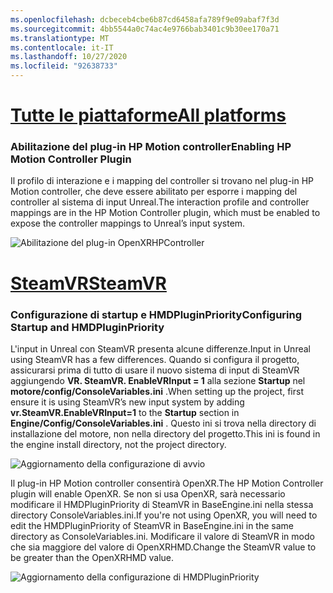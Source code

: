 ```yaml
---
ms.openlocfilehash: dcbeceb4cbe6b87cd6458afa789f9e09abaf7f3d
ms.sourcegitcommit: 4bb5544a0c74ac4e9766bab3401c9b30ee170a71
ms.translationtype: MT
ms.contentlocale: it-IT
ms.lasthandoff: 10/27/2020
ms.locfileid: "92638733"
---
```

# <a name="all-platforms"></a>[<span data-ttu-id="67673-101">Tutte le piattaforme</span><span class="sxs-lookup"><span data-stu-id="67673-101">All platforms</span></span>](#tab/all)

### <a name="enabling-hp-motion-controller-plugin"></a><span data-ttu-id="67673-102">Abilitazione del plug-in HP Motion controller</span><span class="sxs-lookup"><span data-stu-id="67673-102">Enabling HP Motion Controller Plugin</span></span> 

<span data-ttu-id="67673-103">Il profilo di interazione e i mapping del controller si trovano nel plug-in HP Motion controller, che deve essere abilitato per esporre i mapping del controller al sistema di input Unreal.</span><span class="sxs-lookup"><span data-stu-id="67673-103">The interaction profile and controller mappings are in the HP Motion Controller plugin, which must be enabled to expose the controller mappings to Unreal’s input system.</span></span>

![Abilitazione del plug-in OpenXRHPController](../images/reverb-g2-img-01.png)

# <a name="steamvr"></a>[<span data-ttu-id="67673-105">SteamVR</span><span class="sxs-lookup"><span data-stu-id="67673-105">SteamVR</span></span>](#tab/steamvr)

### <a name="configuring-startup-and-hmdpluginpriority"></a><span data-ttu-id="67673-106">Configurazione di startup e HMDPluginPriority</span><span class="sxs-lookup"><span data-stu-id="67673-106">Configuring Startup and HMDPluginPriority</span></span>

<span data-ttu-id="67673-107">L'input in Unreal con SteamVR presenta alcune differenze.</span><span class="sxs-lookup"><span data-stu-id="67673-107">Input in Unreal using SteamVR has a few differences.</span></span>  <span data-ttu-id="67673-108">Quando si configura il progetto, assicurarsi prima di tutto di usare il nuovo sistema di input di SteamVR aggiungendo **VR. SteamVR. EnableVRInput = 1** alla sezione **Startup** nel **motore/config/ConsoleVariables.ini** .</span><span class="sxs-lookup"><span data-stu-id="67673-108">When setting up the project, first ensure it is using SteamVR’s new input system by adding **vr.SteamVR.EnableVRInput=1** to the **Startup** section in **Engine/Config/ConsoleVariables.ini** .</span></span>  <span data-ttu-id="67673-109">Questo ini si trova nella directory di installazione del motore, non nella directory del progetto.</span><span class="sxs-lookup"><span data-stu-id="67673-109">This ini is found in the engine install directory, not the project directory.</span></span>

![Aggiornamento della configurazione di avvio](../images/reverb-g2-img-07.png)

<span data-ttu-id="67673-111">Il plug-in HP Motion controller consentirà OpenXR.</span><span class="sxs-lookup"><span data-stu-id="67673-111">The HP Motion Controller plugin will enable OpenXR.</span></span>  <span data-ttu-id="67673-112">Se non si usa OpenXR, sarà necessario modificare il HMDPluginPriority di SteamVR in BaseEngine.ini nella stessa directory ConsoleVariables.ini.</span><span class="sxs-lookup"><span data-stu-id="67673-112">If you're not using OpenXR, you will need to edit the HMDPluginPriority of SteamVR in BaseEngine.ini in the same directory as ConsoleVariables.ini.</span></span>  <span data-ttu-id="67673-113">Modificare il valore di SteamVR in modo che sia maggiore del valore di OpenXRHMD.</span><span class="sxs-lookup"><span data-stu-id="67673-113">Change the SteamVR value to be greater than the OpenXRHMD value.</span></span>

![Aggiornamento della configurazione di HMDPluginPriority](../images/reverb-g2-img-08.png)


